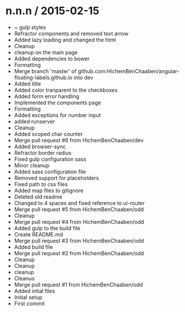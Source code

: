 
n.n.n / 2015-02-15
==================

  * ~ gulp styles
  * Refractor components and removed text arrow
  * Added lazy loading and changed the html
  * Cleanup
  * cleanup on the main page
  * Added dependencies to bower
  * Formatting
  * Merge branch 'master' of github.com:HichemBenChaaben/angular-floating-labels.github.io into dev
  * Added title
  * Added color tranparent to the checkboxes
  * Added form error handling
  * Implemented the components page
  * Formatting
  * Added exceptions for number input
  * added runserver
  * Cleanup
  * Added scoped char counter
  * Merge pull request #6 from HichemBenChaaben/dev
  * Added browser-sync
  * Refractor border radius
  * Fixed gulp configuration sass
  * Minor cleanup
  * Added sass configuration file
  * Removed support for placeholders
  * Fixed path to css files
  * Added map files to gitignore
  * Deleted old readme
  * Changed to 4 spaces and fixed reference to ui-router
  * Merge pull request #5 from HichemBenChaaben/odd
  * Cleanup
  * Merge pull request #4 from HichemBenChaaben/odd
  * Added gulp to the build file
  * Create README.md
  * Merge pull request #3 from HichemBenChaaben/odd
  * Added build file
  * Merge pull request #2 from HichemBenChaaben/odd
  * Cleanup
  * Cleanup
  * cleanup
  * Cleanuo
  * Merge pull request #1 from HichemBenChaaben/odd
  * Added intial files
  * Initial setup
  * First commit
